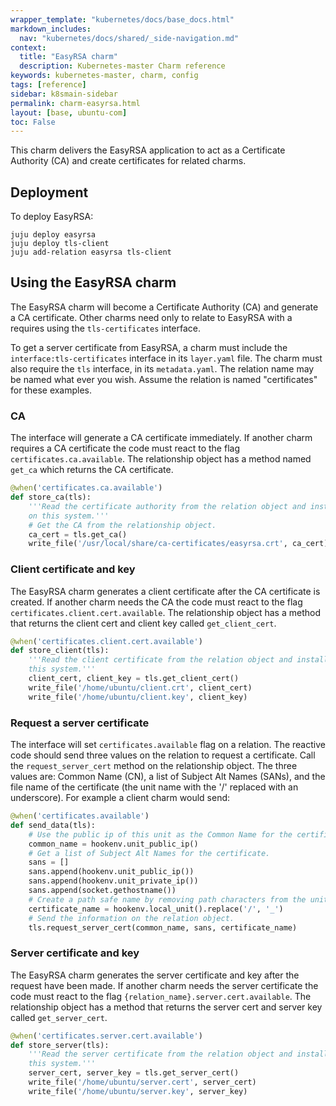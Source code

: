 ```yaml
---
wrapper_template: "kubernetes/docs/base_docs.html"
markdown_includes:
  nav: "kubernetes/docs/shared/_side-navigation.md"
context:
  title: "EasyRSA charm"
  description: Kubernetes-master Charm reference
keywords: kubernetes-master, charm, config
tags: [reference]
sidebar: k8smain-sidebar
permalink: charm-easyrsa.html
layout: [base, ubuntu-com]
toc: False
---
```


This charm delivers the EasyRSA application to act as a Certificate Authority
(CA) and create certificates for related charms.

## Deployment

To deploy EasyRSA:

```
juju deploy easyrsa
juju deploy tls-client
juju add-relation easyrsa tls-client
```

## Using the EasyRSA charm

The EasyRSA charm will become a Certificate Authority (CA) and generate a CA
certificate. Other charms need only to relate to EasyRSA with a requires
using the `tls-certificates` interface.

To get a server certificate from EasyRSA, a charm must include the
`interface:tls-certificates` interface in its `layer.yaml` file. The charm must
also require the `tls` interface, in its `metadata.yaml`. The relation name may
be named what ever you wish. Assume the relation is named "certificates" for
these examples.

### CA

The interface will generate a CA certificate immediately. If another charm
requires a CA certificate the code must react to the flag
`certificates.ca.available`. The relationship object has a method named
`get_ca` which returns the CA certificate.

```python
@when('certificates.ca.available')
def store_ca(tls):
    '''Read the certificate authority from the relation object and install it
    on this system.'''
    # Get the CA from the relationship object.
    ca_cert = tls.get_ca()
    write_file('/usr/local/share/ca-certificates/easyrsa.crt', ca_cert)
```

### Client certificate and key

The EasyRSA charm generates a client certificate after the CA certificate is
created. If another charm needs the CA the code must react to the flag
`certificates.client.cert.available`.  The relationship object has a method
that returns the client cert and client key called `get_client_cert`.

```python
@when('certificates.client.cert.available')
def store_client(tls):
    '''Read the client certificate from the relation object and install it on
    this system.'''
    client_cert, client_key = tls.get_client_cert()
    write_file('/home/ubuntu/client.crt', client_cert)
    write_file('/home/ubuntu/client.key', client_key)
```

### Request a server certificate

The interface will set `certificates.available` flag on a relation. The
reactive code should send three values on the relation to request a
certificate. Call the `request_server_cert` method on the relationship object.
The three values are: Common Name (CN), a list of Subject Alt Names (SANs), and
the file name of the certificate (the unit name with the  '/' replaced with an
underscore). For example a client charm would send:

```python
@when('certificates.available')
def send_data(tls):
    # Use the public ip of this unit as the Common Name for the certificate.
    common_name = hookenv.unit_public_ip()
    # Get a list of Subject Alt Names for the certificate.
    sans = []
    sans.append(hookenv.unit_public_ip())
    sans.append(hookenv.unit_private_ip())
    sans.append(socket.gethostname())
    # Create a path safe name by removing path characters from the unit name.
    certificate_name = hookenv.local_unit().replace('/', '_')
    # Send the information on the relation object.
    tls.request_server_cert(common_name, sans, certificate_name)
```

### Server certificate and key

The EasyRSA charm generates the server certificate and key after the request
have been made. If another charm needs the server certificate the code must
react to the flag `{relation_name}.server.cert.available`.  The relationship
object has a method that returns the server cert and server key called
`get_server_cert`.

```python
@when('certificates.server.cert.available')
def store_server(tls):
    '''Read the server certificate from the relation object and install it on
    this system.'''
    server_cert, server_key = tls.get_server_cert()
    write_file('/home/ubuntu/server.cert', server_cert)
    write_file('/home/ubuntu/server.key', server_key)
```
